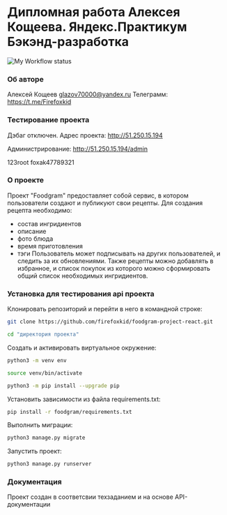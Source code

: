 # Дипломная работа Алексея Кощеева. Яндекс.Практикум Бэкэнд-разработка
![My Workflow status](https://github.com/firefoxkid/foodgram-project-react/actions/workflows/main.yml/badge.svg)

### Об авторе

Алексей Кощеев 
glazov70000@yandex.ru
Телеграмм: https://t.me/Firefoxkid
  
### Тестирование проекта
Дэбаг отключен. Адрес проекта:
http://51.250.15.194

Администрирование:
http://51.250.15.194/admin

123root
foxak47789321

### О проекте

Проект "Foodgram" предоставляет собой сервис, в котором пользователи создают и публикуют свои рецепты. 
Для создания рецепта необходимо:
  - состав ингридиентов
  - описание
  - фото блюда
  - время приготовления
  - тэги
Пользователь может подписывать на других пользователей, и следить за их обновлениями.
Также рецепты можно добавлять в избранное, и список покупок из которого можно сформировать общий список необходимых ингридиентов.

### Установка для тестирования api проекта
Клонировать репозиторий и перейти в него в командной строке:

```bash
git clone https://github.com/firefoxkid/foodgram-project-react.git
```

```bash
cd "директория проекта"
```

Cоздать и активировать виртуальное окружение:

```bash
python3 -m venv env
```

```bash
source venv/bin/activate
```

```bash
python3 -m pip install --upgrade pip
```

Установить зависимости из файла requirements.txt:

```bash
pip install -r foodgram/requirements.txt
```

Выполнить миграции:

```bash
python3 manage.py migrate
```

Запустить проект:

```bash
python3 manage.py runserver
```

### Документация 
Проект создан в соответсвии техзаданием и на основе API-документации